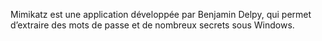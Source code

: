 Mimikatz est une application développée par Benjamin Delpy, qui permet d’extraire des mots de passe et de nombreux secrets sous Windows.